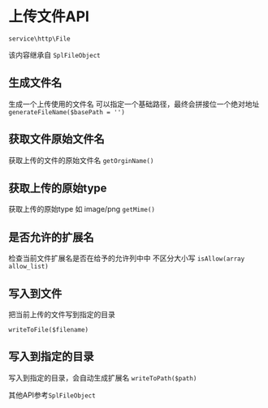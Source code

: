 # 上传文件API

`service\http\File`

该内容继承自 `SplFileObject`

## 生成文件名
生成一个上传使用的文件名
可以指定一个基础路径，最终会拼接位一个绝对地址
`generateFileName($basePath = '')`

## 获取文件原始文件名
获取上传的文件的原始文件名
`getOrginName()`

## 获取上传的原始type
获取上传的原始type 如 image/png
`getMime()`

## 是否允许的扩展名
检查当前文件扩展名是否在给予的允许列中中 不区分大小写
`isAllow(array allow_list)`

## 写入到文件

把当前上传的文件写到指定的目录

`writeToFile($filename)`

## 写入到指定的目录
写入到指定的目录，会自动生成扩展名
`writeToPath($path)`


其他API参考`SplFileObject`